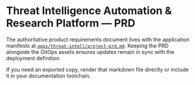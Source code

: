 # Threat Intelligence Automation & Research Platform — PRD

The authoritative product requirements document lives with the application manifests at [`apps/threat-intell/project-prd.md`](../apps/threat-intell/project-prd.md). Keeping the PRD alongside the GitOps assets ensures updates remain in sync with the deployment definition.

If you need an exported copy, render that markdown file directly or include it in your documentation toolchain.

